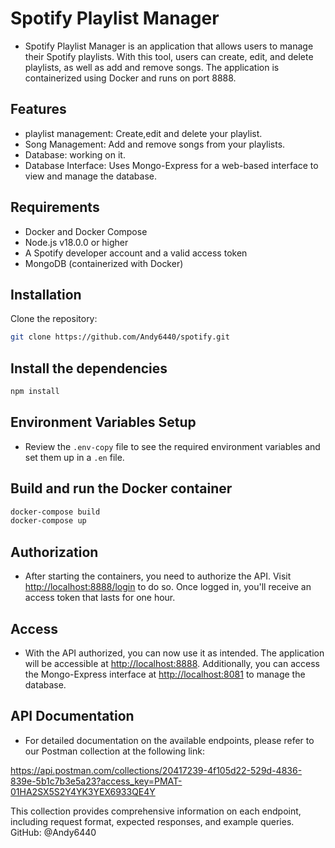 # Spotify Playlist Manager

- Spotify Playlist Manager is an application that allows users to manage their Spotify playlists. With this tool, users can create, edit, and delete playlists, as well as add and remove songs. The application is containerized using Docker and runs on port 8888.

## Features

- playlist management: Create,edit and delete your playlist.
- Song Management: Add and remove songs from your playlists.
- Database: working on it.
- Database Interface: Uses Mongo-Express for a web-based interface to view and manage the database.

## Requirements

- Docker and Docker Compose
- Node.js v18.0.0 or higher
- A Spotify developer account and a valid access token
- MongoDB (containerized with Docker)

## Installation

Clone the repository:

```bash
git clone https://github.com/Andy6440/spotify.git

```

## Install the dependencies

```bash
npm install
```

## Environment Variables Setup

- Review the `.env-copy` file to see the required environment variables and set them up in a `.en` file.

## Build and run the Docker container

```bash
docker-compose build
docker-compose up
```

## Authorization

- After starting the containers, you need to authorize the API. Visit <http://localhost:8888/login> to do so. Once logged in, you'll receive an access token that lasts for one hour.

## Access

- With the API authorized, you can now use it as intended. The application will be accessible at <http://localhost:8888>. Additionally, you can access the Mongo-Express interface at <http://localhost:8081> to manage the database.

## API Documentation

- For detailed documentation on the available endpoints, please refer to our Postman collection at the following link:

<https://api.postman.com/collections/20417239-4f105d22-529d-4836-839e-5b1c7b3e5a23?access_key=PMAT-01HA2SX5S2Y4YK3YEX6933QE4Y>

This collection provides comprehensive information on each endpoint, including request format, expected responses, and example queries.
GitHub: @Andy6440
